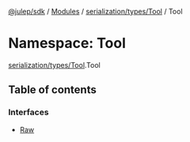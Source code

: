 [@julep/sdk](../README.md) / [Modules](../modules.md) / [serialization/types/Tool](serialization_types_Tool.md) / Tool

# Namespace: Tool

[serialization/types/Tool](serialization_types_Tool.md).Tool

## Table of contents

### Interfaces

- [Raw](../interfaces/serialization_types_Tool.Tool.Raw.md)
